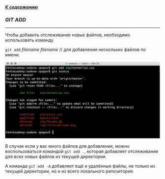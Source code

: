 [***К содержанию***](readme.md)

### ***GIT ADD***
***

Чтобы добавить отслеживание новых файлов, необходимо использовать команду

`git add` *filename* *filename*  // для добавления нескольких файлов по имени.

![](./image/add.png)

В случае если у вас много файлов для добавления, можно воспользоваться командой `git add .`, которая добавляет отслеживание для всех новых файлов из текущей директории. 

А команда `git add -A` добавляет ещё и удалённые файлы, не только из текущей директории, но и из всего локального репозитория.


